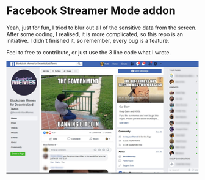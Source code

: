 # Facebook Streamer Mode addon

Yeah, just for fun, I tried to blur out all of the sensitive data from the screen. After some coding, I realised, it is more complicated, so this repo is an initiative. I didn't finished it, so remember, every bug is a feature.

Feel to free to contribute, or just use the 3 line code what I wrote.

![Preview](https://raw.githubusercontent.com/DaWe35/Facebook-Streamer-Mode-addon/master/preview.jpg)
